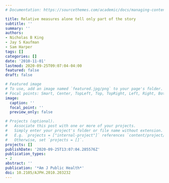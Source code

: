 ```yaml
---
# Documentation: https://sourcethemes.com/academic/docs/managing-content/

title: Relative measures alone tell only part of the story
subtitle: ''
summary: ''
authors:
- Nicholas B King
- Jay S Kaufman
- Sam Harper
tags: []
categories: []
date: '2010-11-01'
lastmod: 2020-09-25T09:07:04-04:00
featured: false
draft: false

# Featured image
# To use, add an image named `featured.jpg/png` to your page's folder.
# Focal points: Smart, Center, TopLeft, Top, TopRight, Left, Right, BottomLeft, Bottom, BottomRight.
image:
  caption: ''
  focal_point: ''
  preview_only: false

# Projects (optional).
#   Associate this post with one or more of your projects.
#   Simply enter your project's folder or file name without extension.
#   E.g. `projects = ["internal-project"]` references `content/project/deep-learning/index.md`.
#   Otherwise, set `projects = []`.
projects: []
publishDate: '2020-09-25T13:07:04.285576Z'
publication_types:
- 2
abstract: ''
publication: '*Am J Public Health*'
doi: 10.2105/AJPH.2010.203232
---
```


